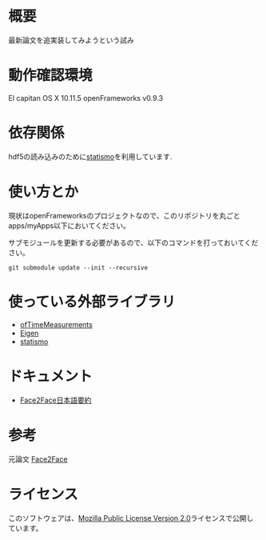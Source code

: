 # 概要
最新論文を追実装してみようという試み

# 動作確認環境
El capitan OS X 10.11.5
openFrameworks v0.9.3

# 依存関係
hdf5の読み込みのために[statismo](https://github.com/statismo/statismo)を利用しています.

# 使い方とか
現状はopenFrameworksのプロジェクトなので、このリポジトリを丸ごとapps/myApps以下においてください。

サブモジュールを更新する必要があるので、以下のコマンドを打っておいてください。

    git submodule update --init --recursive

# 使っている外部ライブラリ
 * [ofTimeMeasurements](https://github.com/armadillu/ofxTimeMeasurements)
 * [Eigen](http://eigen.tuxfamily.org/index.php)
 * [statismo](https://github.com/statismo/statismo)

# ドキュメント
 * [Face2Face日本語要約](./document/Face2Face-jp.md)

# 参考
元論文
[Face2Face](http://www.graphics.stanford.edu/~niessner/thies2016face.html)

# ライセンス
このソフトウェアは、[Mozilla Public License Version 2.0](http://mozilla.org/MPL/2.0/)ライセンスで公開しています。

